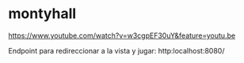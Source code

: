 # montyhall
https://www.youtube.com/watch?v=w3cgpEF30uY&feature=youtu.be

Endpoint para redireccionar a la vista y jugar:  http:localhost:8080/
